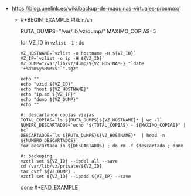- https://blog.unelink.es/wiki/backup-de-maquinas-virtuales-proxmox/
	- #+BEGIN_EXAMPLE
	  #!/bin/sh
	  
	  RUTA_DUMPS="/var/lib/vz/dump/"
	  MAXIMO_COPIAS=5
	  
	  for VZ_ID in `vzlist -1` ; do
	  
	      VZ_HOSTNAME=`vzlist -o hostname -H ${VZ_ID}`
	      VZ_IP=`vzlist -o ip -H ${VZ_ID}`
	      VZ_DUMP="/var/lib/vz/dump/${VZ_HOSTNAME}_"`date '+%d%m%y%H%M%S'`".tgz"    
	  
	      echo ""
	      echo "vzid ${VZ_ID}"
	      echo "host ${VZ_HOSTNAME}"
	      echo "ip.ad ${VZ_IP}"
	      echo "dump ${VZ_DUMP}"
	      echo ""
	  
	      #: descartando copias viejas
	      TOTAL_COPIAS=`ls ${RUTA_DUMPS}${VZ_HOSTNAME}* | wc -l`
	      NUMERO_DESCARTADOS=`echo "${TOTAL_COPIAS} - ${MAXIMO_COPIAS}" | bc`
	      DESCARTADOS=`ls ${RUTA_DUMPS}${VZ_HOSTNAME}*  | head -n ${NUMERO_DESCARTADOS}`
	      for descartado in ${DESCARTADOS} ; do rm -f $descartado ; done
	  
	      #: backuping
	      vzctl set ${VZ_ID} --ipdel all --save
	      cd /var/lib/vz/private/${VZ_ID}
	      tar cvzf ${VZ_DUMP} .
	      vzctl set ${VZ_ID} --ipadd ${VZ_IP} --save
	  
	  done
	  #+END_EXAMPLE